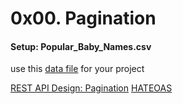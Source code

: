 # 0x00. Pagination


#### Setup: Popular_Baby_Names.csv
use this [data file](https://github.com/faustine-van/alx-backend/blob/master/0x00-pagination/tests/Popular_Baby_Names.csv) for your project

[REST API Design: Pagination](https://www.moesif.com/blog/technical/api-design/REST-API-Design-Filtering-Sorting-and-Pagination/#pagination)
[HATEOAS](https://en.wikipedia.org/wiki/HATEOAS)
